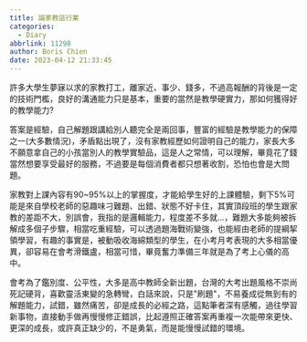 ```yaml
---
title: 論家教這行業
categories:
  - Diary
abbrlink: 11298
author: Boris Chien
date: 2023-04-12 21:33:45
---
```

許多大學生夢寐以求的家教打工，離家近、事少、錢多，不過高報酬的背後是一定的技術門檻，良好的溝通能力只是基本，重要的當然是教學硬實力，那如何獲得好的教學能力?

答案是經驗，自己解題跟講給別人聽完全是兩回事，豐富的經驗是教學能力的保障之一(大多數情況)，矛盾點出現了，沒有家教經歷如何證明自己的能力，家長大多不願意拿自己的小孩當別人的教學實驗品，這是人之常情，可以理解，畢竟花了錢當然想要享受最好的服務，不過要是每個消費者都只想著收割，恐怕也會是大問題。

家教對上課內容有90~95%以上的掌握度，才能給學生好的上課體驗，剩下5%可能是來自學校老師的惡趣味刁難題、出錯、狀態不好卡住，其實頂段班的學生跟家教的差距不大，別誤會，我指的是邏輯能力，程度差不多就...，難題大多能夠被拆解成多個子步驟，相當吃重經驗，可以透過題海戰術變強，也能經由老師的提綱挈領學習，有趣的事實是，被動吸收海綿類型的學生，在小考月考表現的大多相當優異，卻容易在會考滑鐵盧，相當可惜，畢竟奮力準備三年就是為了考上心儀的高中。

會考為了鑑別度、公平性，大多是高中教師全新出題，台灣的大考出題風格不崇尚死記硬背，喜歡靈活東變的急轉彎，白話來說，只是"刷題"，不易養成從無到有的解題能力，試錯，雖然痛苦，卻是成長的必經之路，這點筆者深有感觸，過往學習新事物，直接動手做再慢慢修正錯誤，比起遵照正確答案再重複一次能帶來更快、更深的成長，或許真正缺少的，不是勇氣，而是能慢慢試錯的環境。